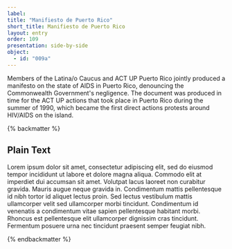 ```yaml
---
label: 
title: "Manifiesto de Puerto Rico"
short_title: Manifiesto de Puerto Rico
layout: entry
order: 109
presentation: side-by-side
object:
  - id: "009a"
---
```


Members of the Latina/o Caucus and ACT UP Puerto Rico jointly produced a manifesto on the state of AIDS in Puerto Rico, denouncing the Commonwealth Government's negligence.  The document was produced in time for the ACT UP actions that took place in Puerto Rico during the summer of 1990, which became the first direct actions protests around HIV/AIDS on the island.

{% backmatter %}

## Plain Text

Lorem ipsum dolor sit amet, consectetur adipiscing elit, sed do eiusmod tempor incididunt ut labore et dolore magna aliqua. Commodo elit at imperdiet dui accumsan sit amet. Volutpat lacus laoreet non curabitur gravida. Mauris augue neque gravida in. Condimentum mattis pellentesque id nibh tortor id aliquet lectus proin. Sed lectus vestibulum mattis ullamcorper velit sed ullamcorper morbi tincidunt. Condimentum id venenatis a condimentum vitae sapien pellentesque habitant morbi. Rhoncus est pellentesque elit ullamcorper dignissim cras tincidunt. Fermentum posuere urna nec tincidunt praesent semper feugiat nibh.

{% endbackmatter %}
